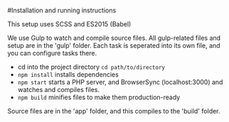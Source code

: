 #Installation and running instructions

This setup uses SCSS and ES2015 (Babel)

We use Gulp to watch and compile source files. All gulp-related files and setup are in the 'gulp' folder. Each task is seperated into its own file, and you can configure tasks there.

- cd into the project directory `cd path/to/directory`
- `npm install` installs dependencies
- `npm start` starts a PHP server, and BrowserSync (localhost:3000) and watches and compiles files.
- `npm build` minifies files to make them production-ready

Source files are in the 'app' folder, and this compiles to the 'build' folder.
